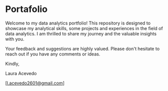 # Portafolio

Welcome to my data analytics portfolio! This repository is designed to showcase my analytical skills, some projects and experiences in the field of data analytics. I am thrilled to share my journey and the valuable insights with you.

Your feedback and suggestions are highly valued. Please don't hesitate to reach out if you have any comments or ideas.




Kindly, 

Laura Acevedo

[l.acevedo2601@gmail.com]
